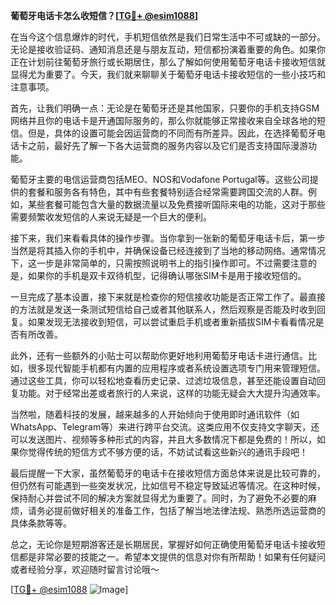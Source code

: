 **葡萄牙电话卡怎么收短信？[[TG💪+ @esim1088](https://t.me/s/esim1088)]**

在当今这个信息爆炸的时代，手机短信依然是我们日常生活中不可或缺的一部分。无论是接收验证码、通知消息还是与朋友互动，短信都扮演着重要的角色。如果你正在计划前往葡萄牙旅行或长期居住，那么了解如何使用葡萄牙电话卡接收短信就显得尤为重要了。今天，我们就来聊聊关于葡萄牙电话卡接收短信的一些小技巧和注意事项。

首先，让我们明确一点：无论是在葡萄牙还是其他国家，只要你的手机支持GSM网络并且你的电话卡是开通国际服务的，那么你就能够正常接收来自全球各地的短信。但是，具体的设置可能会因运营商的不同而有所差异。因此，在选择葡萄牙电话卡之前，最好先了解一下各大运营商的服务内容以及它们是否支持国际漫游功能。

葡萄牙主要的电信运营商包括MEO、NOS和Vodafone Portugal等。这些公司提供的套餐和服务各有特色，其中有些套餐特别适合经常需要跨国交流的人群。例如，某些套餐可能包含大量的数据流量以及免费接听国际来电的功能，这对于那些需要频繁收发短信的人来说无疑是一个巨大的便利。

接下来，我们来看看具体的操作步骤。当你拿到一张新的葡萄牙电话卡后，第一步当然是将其插入你的手机中，并确保设备已经连接到了当地的移动网络。通常情况下，这一步是非常简单的，只需按照说明书上的指引操作即可。不过需要注意的是，如果你的手机是双卡双待机型，记得确认哪张SIM卡是用于接收短信的。

一旦完成了基本设置，接下来就是检查你的短信接收功能是否正常工作了。最直接的方法就是发送一条测试短信给自己或者其他联系人，然后观察是否能及时收到回复。如果发现无法接收到短信，可以尝试重启手机或者重新插拔SIM卡看看情况是否有所改善。

此外，还有一些额外的小贴士可以帮助你更好地利用葡萄牙电话卡进行通信。比如，很多现代智能手机都有内置的应用程序或者系统设置选项专门用来管理短信。通过这些工具，你可以轻松地查看历史记录、过滤垃圾信息，甚至还能设置自动回复功能。对于经常出差或者旅行的人来说，这样的功能无疑会大大提升沟通效率。

当然啦，随着科技的发展，越来越多的人开始倾向于使用即时通讯软件（如WhatsApp、Telegram等）来进行跨平台交流。这类应用不仅支持文字聊天，还可以发送图片、视频等多种形式的内容，并且大多数情况下都是免费的！所以，如果你觉得传统的短信方式不够方便的话，不妨试试看这些新兴的通讯手段吧！

最后提醒一下大家，虽然葡萄牙的电话卡在接收短信方面总体来说是比较可靠的，但仍然有可能遇到一些突发状况，比如信号不稳定导致延迟等情况。在这种时候，保持耐心并尝试不同的解决方案就显得尤为重要了。同时，为了避免不必要的麻烦，请务必提前做好相关的准备工作，包括了解当地法律法规、熟悉所选运营商的具体条款等等。

总之，无论你是短期游客还是长期居民，掌握好如何正确使用葡萄牙电话卡接收短信都是非常必要的技能之一。希望本文提供的信息对你有所帮助！如果有任何疑问或者经验分享，欢迎随时留言讨论哦～

[[TG💪+ @esim1088](https://t.me/s/esim1088) ![Image](https://i.postimg.cc/4NQfJmqS/Snipaste-2025-05-13-00-14-12.png)]
